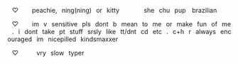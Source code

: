 ⠀♡⠀⠀⠀peachie,⠀ning(ning)⠀or⠀kitty
⠀⠀⠀⠀⠀she⠀chu⠀pup ⠀brazilian

⠀♡⠀⠀⠀im⠀v⠀sensitive⠀pls⠀dont⠀b⠀mean⠀to⠀me⠀or⠀make⠀fun⠀of⠀me⠀.⠀i⠀dont⠀take⠀pt⠀stuff⠀srsly⠀like⠀tt/dnt⠀cd⠀etc⠀.⠀c+h⠀r⠀always⠀encouraged⠀im⠀nicepilled⠀kindsmaxxer

⠀♡⠀⠀⠀⠀vry⠀slow⠀typer

